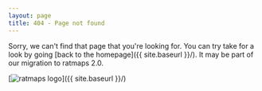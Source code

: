 ```yaml
---
layout: page
title: 404 - Page not found
---
```


Sorry, we can't find that page that you're looking for. You can try take for a look by going [back to the homepage]({{ site.baseurl }}/). It may be part of our migration to ratmaps 2.0. 

[<img src="{{ site.baseurl }}/images/ratmaps_logo.png" alt="ratmaps logo"/>]({{ site.baseurl }}/)